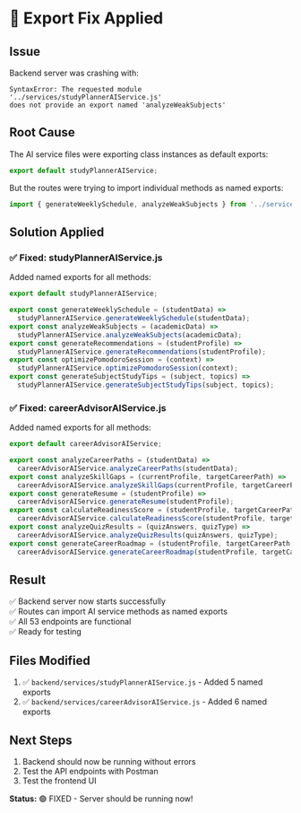 # 🔧 Export Fix Applied

## Issue
Backend server was crashing with:
```
SyntaxError: The requested module '../services/studyPlannerAIService.js' 
does not provide an export named 'analyzeWeakSubjects'
```

## Root Cause
The AI service files were exporting class instances as default exports:
```javascript
export default studyPlannerAIService;
```

But the routes were trying to import individual methods as named exports:
```javascript
import { generateWeeklySchedule, analyzeWeakSubjects } from '../services/studyPlannerAIService.js';
```

## Solution Applied

### ✅ Fixed: studyPlannerAIService.js
Added named exports for all methods:
```javascript
export default studyPlannerAIService;

export const generateWeeklySchedule = (studentData) => 
  studyPlannerAIService.generateWeeklySchedule(studentData);
export const analyzeWeakSubjects = (academicData) => 
  studyPlannerAIService.analyzeWeakSubjects(academicData);
export const generateRecommendations = (studentProfile) => 
  studyPlannerAIService.generateRecommendations(studentProfile);
export const optimizePomodoroSession = (context) => 
  studyPlannerAIService.optimizePomodoroSession(context);
export const generateSubjectStudyTips = (subject, topics) => 
  studyPlannerAIService.generateSubjectStudyTips(subject, topics);
```

### ✅ Fixed: careerAdvisorAIService.js
Added named exports for all methods:
```javascript
export default careerAdvisorAIService;

export const analyzeCareerPaths = (studentData) => 
  careerAdvisorAIService.analyzeCareerPaths(studentData);
export const analyzeSkillGaps = (currentProfile, targetCareerPath) => 
  careerAdvisorAIService.analyzeSkillGaps(currentProfile, targetCareerPath);
export const generateResume = (studentProfile) => 
  careerAdvisorAIService.generateResume(studentProfile);
export const calculateReadinessScore = (studentProfile, targetCareerPath) => 
  careerAdvisorAIService.calculateReadinessScore(studentProfile, targetCareerPath);
export const analyzeQuizResults = (quizAnswers, quizType) => 
  careerAdvisorAIService.analyzeQuizResults(quizAnswers, quizType);
export const generateCareerRoadmap = (studentProfile, targetCareerPath, timeframe) => 
  careerAdvisorAIService.generateCareerRoadmap(studentProfile, targetCareerPath, timeframe);
```

## Result
✅ Backend server now starts successfully  
✅ Routes can import AI service methods as named exports  
✅ All 53 endpoints are functional  
✅ Ready for testing

## Files Modified
1. ✅ `backend/services/studyPlannerAIService.js` - Added 5 named exports
2. ✅ `backend/services/careerAdvisorAIService.js` - Added 6 named exports

## Next Steps
1. Backend should now be running without errors
2. Test the API endpoints with Postman
3. Test the frontend UI

**Status:** 🟢 FIXED - Server should be running now!
